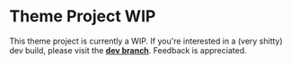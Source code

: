 # Theme Project WIP
This theme project is currently a WIP. If you're interested in a (very shitty) dev build, please visit the <b>[dev branch](https://github.com/LuckFire/tachi-cord/tree/dev)</b>. Feedback is appreciated.
